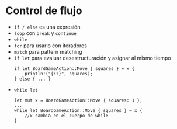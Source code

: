 # Control de flujo

* `if / else` es una expresión
* `loop` con `break` y `continue`
* `while`
* `for` para usarlo con iteradores
* `match` para pattern matching
* `if let` para evaluar desestructuración y asignar al mismo tiempo
    ```
    if let BoardGameAction::Move { squares } = x {
        println!("{:?}", squares);
    } else { ... }
    ```
* `while let`
    ```
    let mut x = BoardGameAction::Move { squares: 1 };
    ...
    while let BoardGameAction::Move { squares } = x {
        //x cambia en el cuerpo de while
    }
    ```